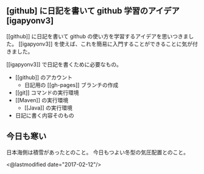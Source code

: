 ## [github] に日記を書いて github 学習のアイデア [igapyonv3]

[[github]] に日記を書いて github の使い方を学習するアイデアを思いつきました。
[[igapyonv3]] を使えば、これを簡易に入門することができることに気が付きました。

[[igapyonv3]] で日記を書くために必要なもの。

* [[github]] のアカウント
  * 日記用の [[gh-pages]] ブランチの作成
* [[git]] コマンドの実行環境
* [[Maven]] の実行環境
  * [[Java]] の実行環境
* 日記に書く内容そのもの

## 今日も寒い

日本海側は積雪があったとのこと。
今日もつよい冬型の気圧配置とのこと。

<@lastmodified date="2017-02-12"/>
